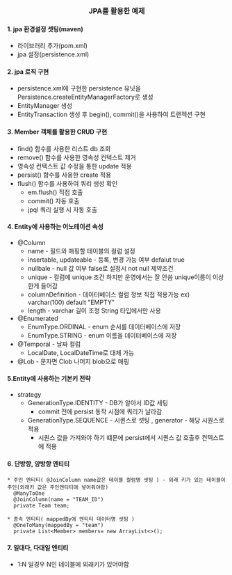 <h3 align="center">JPA를 활용한 예제</h3>

#### 1. jpa 환경설정 셋팅(maven)
 * 라이브러리 추가(pom.xml)
 * jpa 설정(persistence.xml)

#### 2. jpa 로직 구현
 * persistence.xml에 구현한 persistence 유닛을 Persistence.createEntityManagerFactory로 생성 
 * EntityManager 생성
 * EntityTransaction 생성 후 begin(), commit()을 사용하여 트랜젝션 구현
 
#### 3. Member 객체를 활용한 CRUD 구현
  * find() 함수를 사용한 리스트 db 조회
  * remove() 함수를 사용한 영속성 컨텍스트 제거
  * 영속성 컨텍스트 값 수정을 통한 update 적용
  * persist() 함수를 사용한 create 적용
  * flush() 함수를 사용하여 쿼리 생성 확인
    * em.flush() 직접 호출 
    * commit() 자동 호출
    * jpql 쿼리 실행 시 자동 호출

#### 4. Entity에 사용하는 어노테이션 속성
   * @Column
     * name - 필드와 매핑할 테이블의 컬럼 설정
     * insertable, updateable - 등록, 변경 가능 여부 defalut true
     * nullbale - null 값 여부 false로 설정시 not null 제약조건
     * unique - 컬럼에 unique 조건 하지만 운영에서는 잘 안씀 unique이름이 이상한게 들어감
     * columnDefinition - 데이터베이스 컬럼 정보 직접 적용가능 ex) varchar(100) default "EMPTY"
     * length - varchar 길이 조정 String 타입에서만 사용
   * @Enumerated
     * EnumType.ORDINAL - enum 순서를 데이터베이스에 저장
     * EnumType.STRING - enum 이름을 데이터베이스에 저장
   * @Temporal - 날짜 컬럼
     * LocalDate, LocalDateTime로 대체 가능
   * @Lob - 문자면 Clob 나머지 blob으로 매핑

#### 5.Entity에 사용하는 기본키 전략
   * strategy
     * GenerationType.IDENTITY - DB가 알아서 ID값 세팅
       * commit 전에 persist 동작 시점에 쿼리가 날라감
     * GenerationType.SEQUENCE - 시퀸스로 셋팅 , generator - 해당 시퀀스로 적용
       * 시퀀스 값을 가져와야 하기 떄문에 persist에서 시퀀스 값 호출후 컨텍스트에 적용

#### 6. 단방향, 양방향 엔티티
    * 주인 엔티티( @JoinColumn name값은 테이블 컬럼명 셋팅 ) - 외래 키가 있는 테이블이 주인(외래키 값은 주인엔티티에 넣어줘야함)
      @ManyToOne
      @JoinColumn(name = "TEAM_ID")
      private Team team;

    * 종속 엔티티( mappedBy에 엔티티 데이터명 셋팅 )
      @OneToMany(mappedBy = "team")
      private List<Member> members= new ArrayList<>();

#### 7. 일대다, 다대일 엔티티
   * 1:N 일경우 N인 테이블에 외래키가 있어야함
  
     
    

    